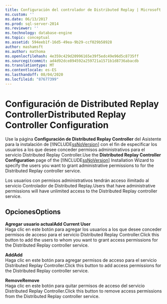 ```yaml
---
title: Configuración del controlador de Distributed Replay | Microsoft Docs
ms.custom: ''
ms.date: 06/13/2017
ms.prod: sql-server-2014
ms.reviewer: ''
ms.technology: database-engine
ms.topic: conceptual
ms.assetid: 594eeb1f-16d5-49ea-9b29-ccf029b58928
author: mashamsft
ms.author: mathoma
ms.openlocfilehash: 4e359c429d20996165e39f5edc49e96d5c8735ff
ms.sourcegitcommit: ad4d92dce894592a259721a1571b1d8736abacdb
ms.translationtype: MT
ms.contentlocale: es-ES
ms.lasthandoff: 08/04/2020
ms.locfileid: "87677399"
---
```

# <a name="distributed-replay-controller-configuration"></a><span data-ttu-id="930ae-102">Configuración de Distributed Replay Controller</span><span class="sxs-lookup"><span data-stu-id="930ae-102">Distributed Replay Controller Configuration</span></span>
  <span data-ttu-id="930ae-103">Use la página **Configuración de Distributed Replay Controller** del Asistente para la instalación de [!INCLUDE[ssNoVersion](../../includes/ssnoversion-md.md)] con el fin de especificar los usuarios a los que desee conceder permisos administrativos para el servicio Distributed Replay Controller.</span><span class="sxs-lookup"><span data-stu-id="930ae-103">Use the **Distributed Replay Controller Configuration** page of the [!INCLUDE[ssNoVersion](../../includes/ssnoversion-md.md)] Installation Wizard to specify the users you want to grant administrative permissions to for the Distributed Replay controller service.</span></span>  
  
 <span data-ttu-id="930ae-104">Los usuarios con permisos administrativos tendrán acceso ilimitado al servicio Controlador de Distributed Replay.</span><span class="sxs-lookup"><span data-stu-id="930ae-104">Users that have administrative permissions will have unlimited access to the Distributed Replay controller service.</span></span>  
  
## <a name="options"></a><span data-ttu-id="930ae-105">Opciones</span><span class="sxs-lookup"><span data-stu-id="930ae-105">Options</span></span>  
 <span data-ttu-id="930ae-106">**Agregar usuario actual**</span><span class="sxs-lookup"><span data-stu-id="930ae-106">**Add Current User**</span></span>  
 <span data-ttu-id="930ae-107">Haga clic en este botón para agregar los usuarios a los que desee conceder permisos de acceso para el servicio Distributed Replay Controller.</span><span class="sxs-lookup"><span data-stu-id="930ae-107">Click this button to add the users to whom you want to grant access permissions for the Distributed Replay controller service.</span></span>  
  
 <span data-ttu-id="930ae-108">**Add**</span><span class="sxs-lookup"><span data-stu-id="930ae-108">**Add**</span></span>  
 <span data-ttu-id="930ae-109">Haga clic en este botón para agregar permisos de acceso para el servicio Distributed Replay Controller.</span><span class="sxs-lookup"><span data-stu-id="930ae-109">Click this button to add access permissions for the Distributed Replay controller service.</span></span>  
  
 <span data-ttu-id="930ae-110">**Remove**</span><span class="sxs-lookup"><span data-stu-id="930ae-110">**Remove**</span></span>  
 <span data-ttu-id="930ae-111">Haga clic en este botón para quitar permisos de acceso del servicio Distributed Replay Controller.</span><span class="sxs-lookup"><span data-stu-id="930ae-111">Click this button to remove access permissions from the Distributed Replay controller service.</span></span>  
  
  
